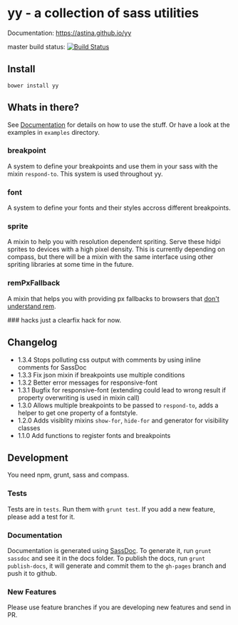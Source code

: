 # yy - a collection of sass utilities

Documentation: https://astina.github.io/yy

master build status: [![Build Status](https://travis-ci.org/astina/yy.svg?branch=master)](https://travis-ci.org/astina/yy)

## Install
`bower install yy`

## Whats in there?

See [Documentation](https://astina.github.io/yy) for details on how to use the stuff. Or have a look at the examples in `examples` directory.

### breakpoint
A system to define your breakpoints and use them in your sass with the mixin `respond-to`.
This system is used throughout yy.

### font
A system to define your fonts and their styles accross different breakpoints.

### sprite
A mixin to help you with resolution dependent spriting. Serve these hidpi sprites to devices with a high pixel density.
This is currently depending on compass, but there will be a mixin with the same interface using other spriting libraries at some time in the future.

### remPxFallback
A mixin that helps you with providing px fallbacks to browsers that [don't understand rem](http://caniuse.com/#search=rem).

### hacks
just a clearfix hack for now.


## Changelog
- 1.3.4 Stops polluting css output with comments by using inline comments for SassDoc
- 1.3.3 Fix json mixin if breakpoints use multiple conditions
- 1.3.2 Better error messages for responsive-font
- 1.3.1 Bugfix for responsive-font (extending could lead to wrong result if property overwriting is used in mixin call)
- 1.3.0 Allows multiple breakpoints to be passed to `respond-to`, adds a helper to get one property of a fontstyle.
- 1.2.0 Adds visiblity mixins `show-for`, `hide-for` and generator for visibility classes
- 1.1.0 Add functions to register fonts and breakpoints

## Development

You need npm, grunt, sass and compass.

### Tests
Tests are in `tests`. Run them with `grunt test`. If you add a new feature, please add a test for it.

### Documentation
Documentation is generated using [SassDoc](https://github.com/SassDoc/sassdoc). To generate it, run `grunt sassdoc` and see it in the docs folder.
To publish the docs, run `grunt publish-docs`, it will generate and commit them to the `gh-pages` branch and push it to github.

### New Features
Please use feature branches if you are developing new features and send in PR.


